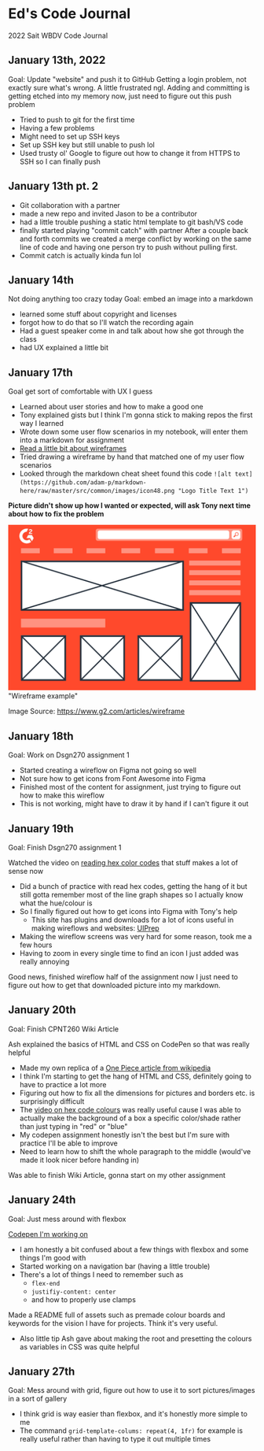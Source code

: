 # Ed's Code Journal
2022 Sait WBDV Code Journal

## January 13th, 2022 
Goal: Update "website" and push it to GitHub
Getting a login problem, not exactly sure what's wrong. A little frustrated ngl.
Adding and committing is getting etched into my memory now, just need to figure out this push problem
- Tried to push to git for the first time
- Having a few problems
- Might need to set up SSH keys
- Set up SSH key but still unable to push lol
- Used trusty ol' Google to figure out how to change it from HTTPS to SSH so I can finally push
## January 13th pt. 2
- Git collaboration with a partner
- made a new repo and invited Jason to be a contributor
- had a little trouble pushing a static html template to git bash/VS code
- finally started playing "commit catch" with partner
After a couple back and forth commits we created a merge conflict by working on the same line of code and having one person try to push without pulling first.
- Commit catch is actually kinda fun lol
## January 14th
Not doing anything too crazy today
Goal: embed an image into a markdown
- learned some stuff about copyright and licenses
- forgot how to do that so I'll watch the recording again
- Had a guest speaker come in and talk about how she got through the class
- had UX explained a little bit
## January 17th
Goal get sort of comfortable with UX I guess
- Learned about user stories and how to make a good one
- Tony explained gists but I think I'm gonna stick to making repos the first way I learned
- Wrote down some user flow scenarios in my notebook, will enter them into a markdown for assignment 
- [Read a little bit about wireframes](https://careerfoundry.com/en/blog/ux-design/what-are-user-flows/)
- Tried drawing a wireframe by hand that matched one of my user flow scenarios 
- Looked through the markdown cheat sheet found this code `![alt text](https://github.com/adam-p/markdown-here/raw/master/src/common/images/icon48.png "Logo Title Text 1")`

**Picture didn't show up how I wanted or expected, will ask Tony next time about how to fix the problem**

![Wireframe example](how-to-wireframe.png) "Wireframe example"

Image Source: https://www.g2.com/articles/wireframe
## January 18th
Goal: Work on Dsgn270 assignment 1
- Started creating a wireflow on Figma not going so well
- Not sure how to get icons from Font Awesome into Figma
- Finished most of the content for assignment, just trying to figure out how to make this wireflow
- This is not working, might have to draw it by hand if I can't figure it out
## January 19th 
Goal: Finish Dsgn270 assignment 1

 Watched the video on [reading hex color codes](https://www.youtube.com/watch?v=eqZqx6lRPe0) that stuff makes a lot of sense now
- Did a bunch of practice with read hex codes, getting the hang of it but still gotta remember most of the line graph shapes so I actually know what the hue/colour is
- So I finally figured out how to get icons into Figma with Tony's help
    - This site has plugins and downloads for a lot of icons useful in making wireflows and websites: [UIPrep](https://www.uiprep.com/blog/ultimate-guide-to-using-icons-in-figma#:~:text=Add%20icons%20to%20your%20Figma,a%20plugin%20(most%20recommended).)
- Making the wireflow screens was very hard for some reason, took me a few hours
- Having to zoom in every single time to find an icon I just added was really annoying

Good news, finished wireflow half of the assignment now I just need to figure out how to get that downloaded picture into my markdown.

## January 20th
Goal: Finish CPNT260 Wiki Article

Ash explained the basics of HTML and CSS on CodePen so that was really helpful
- Made my own replica of a [One Piece article from wikipedia](https://codepen.io/ykeddie/pen/jOGjGMM)
- I think I'm starting to get the hang of HTML and CSS, definitely going to have to practice a lot more
- Figuring out how to fix all the dimensions for pictures and borders etc. is surprisingly difficult
- The [video on hex code colours](https://www.youtube.com/watch?v=eqZqx6lRPe0) was really useful cause I was able to actually make the background of a box a specific color/shade rather than just typing in "red" or "blue"
- My codepen assignment honestly isn't the best but I'm sure with practice I'll be able to improve
- Need to learn how to shift the whole paragraph to the middle (would've made it look nicer before handing in)

Was able to finish Wiki Article, gonna start on my other assignment

## January 24th

Goal: Just mess around with flexbox

[Codepen I'm working on](https://codepen.io/ykeddie/pen/jOaNXmv)
- I am honestly a bit confused about a few things with flexbox and some things I'm good with
- Started working on a navigation bar (having a little trouble)
- There's a lot of things I need to remember such as 
  - `flex-end`
  - `justifiy-content: center`
  - and how to properly use clamps

Made a README full of assets such as premade colour boards and keywords for the vision I have for projects. Think it's very useful.
- Also little tip Ash gave about making the root and presetting the colours as variables in CSS was quite helpful

## January 27th

Goal: Mess around with grid, figure out how to use it to sort pictures/images in a sort of gallery

- I think grid is way easier than flexbox, and it's honestly more simple to me
- The command `grid-template-colums: repeat(4, 1fr)` for example is really useful rather than having to type it out multiple times
